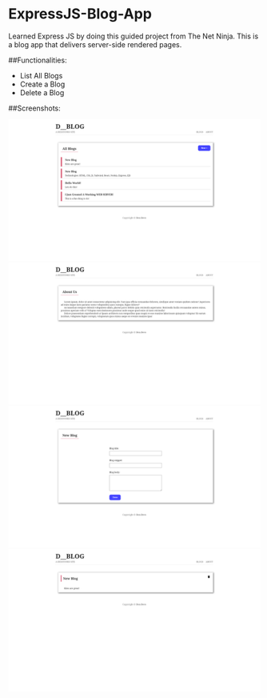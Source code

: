 # ExpressJS-Blog-App
Learned Express JS by doing this guided project from The Net Ninja. This is a blog app that delivers server-side rendered pages.

##Functionalities:
  - List All Blogs
  - Create a Blog
  - Delete a Blog

##Screenshots:

![index page](/assets/screenshots/index.png)
![index page](/assets/screenshots/about.png)
![index page](/assets/screenshots/create.png)
![index page](/assets/screenshots/blog_details.png)



